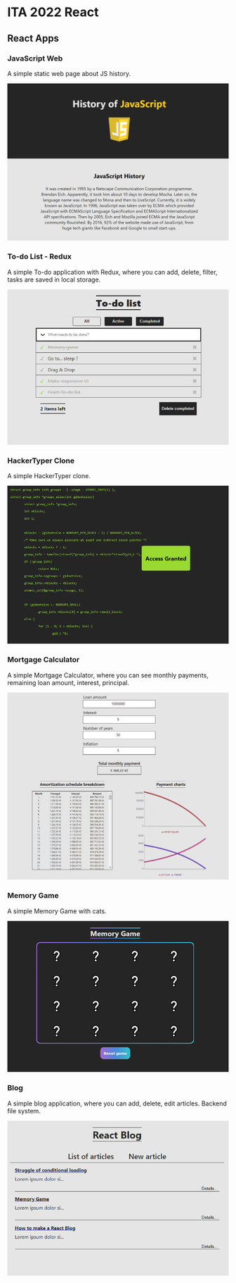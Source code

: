 # ITA 2022 React

## React Apps

### JavaScript Web

A simple static web page about JS history.

![](./src/images/JS_History.png)

### To-do List - Redux

A simple To-do application with Redux, where you can add, delete, filter, tasks are saved in local storage.

![](./src/images/Todo.png)

### HackerTyper Clone

A simple HackerTyper clone.

![](./src/images/Hackertyper.png)

### Mortgage Calculator

A simple Mortgage Calculator, where you can see monthly payments, remaining loan amount, interest, principal.

![](./src/images/Mortgage.png)

### Memory Game

A simple Memory Game with cats.

![](./src/images/Memory.png)

### Blog

A simple blog application, where you can add, delete, edit articles. Backend file system.

![](./src/images/Blog.png)
